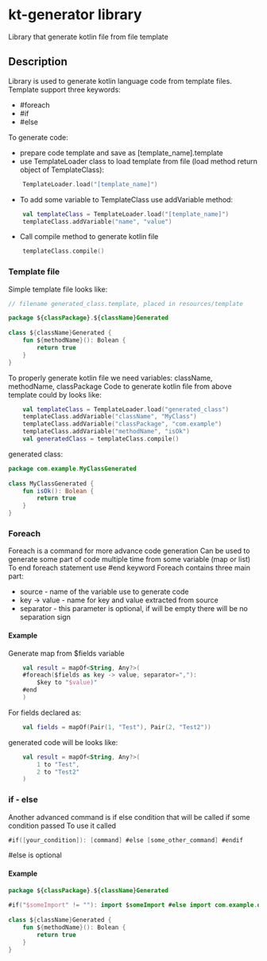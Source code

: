 # kt-generator library
Library that generate kotlin file from file template

## Description

Library is used to generate kotlin language code from template files.
Template support three keywords:
* #foreach
* #if 
* #else

To generate code:
* prepare code template and save as [template_name].template
* use TemplateLoader class to load template from file (load method return object of TemplateClass): 
```kotlin
    TemplateLoader.load("[template_name]")
```
* To add some variable to TemplateClass use addVariable method: 
```kotlin
    val templateClass = TemplateLoader.load("[template_name]")
    templateClass.addVariable("name", "value")
```
* Call compile method to generate kotlin file
```kotlin
    templateClass.compile()
```

### Template file
Simple template file looks like:

```kotlin
// filename generated_class.template, placed in resources/template

package ${classPackage}.${className}Generated
        
class ${className}Generated {
    fun ${methodName}(): Bolean {
        return true
    }
}
```

To properly generate kotlin file we need variables: className, methodName, classPackage
Code to generate kotlin file from above template could by looks like:

```kotlin
    val templateClass = TemplateLoader.load("generated_class")
    templateClass.addVariable("className", "MyClass")
    templateClass.addVariable("classPackage", "com.example")
    templateClass.addVariable("methodName", "isOk")
    val generatedClass = templateClass.compile()
```

generated class:

```kotlin
package com.example.MyClassGenerated
        
class MyClassGenerated {
    fun isOk(): Bolean {
        return true
    }
}
```

### Foreach

Foreach is a command for more advance code generation 
Can be used to generate some part of code multiple time from some variable (map or list)
To end foreach statement use #end keyword
Foreach contains three main part:
* source - name of the variable use to generate code
* key -> value - name for key and value extracted from source
* separator - this parameter is optional, if will be empty there will be no separation sign

#### Example

Generate map from $fields variable

```kotlin
    val result = mapOf<String, Any?>(
    #foreach($fields as key -> value, separator=","):
        $key to "$value)"
    #end
    )
```

For fields declared as: 
```kotlin 
    val fields = mapOf(Pair(1, "Test"), Pair(2, "Test2"))
```

generated code will be looks like: 

```kotlin
    val result = mapOf<String, Any?>(
        1 to "Test",
        2 to "Test2"
    )
```


### if - else

Another advanced command is if else condition that will be called if some condition passed
To use it called 
```kotlin 
#if([your_condition]): [command] #else [some_other_command] #endif
```

#else is optional

#### Example

```kotlin
package ${classPackage}.${className}Generated
        
#if("$someImport" != ""): import $someImport #else import com.example.default #endif
        
class ${className}Generated {
    fun ${methodName}(): Bolean {
        return true
    }
}
```
